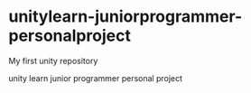 # unitylearn-juniorprogrammer-personalproject

My first unity repository

unity learn junior programmer personal project
